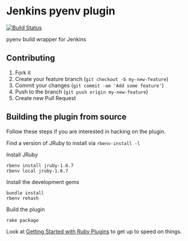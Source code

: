 # Jenkins pyenv plugin

[![Build Status](https://travis-ci.org/jenkinsci/pyenv-plugin.png?branch=develop)](https://travis-ci.org/jenkinsci/pyenv-plugin)

pyenv build wrapper for Jenkins

## Contributing

1. Fork it
2. Create your feature branch (`git checkout -b my-new-feature`)
3. Commit your changes (`git commit -am 'Add some feature'`)
4. Push to the branch (`git push origin my-new-feature`)
5. Create new Pull Request

## Building the plugin from source

Follow these steps if you are interested in hacking on the plugin.

Find a version of JRuby to install via `rbenv-install -l`

Install JRuby

    rbenv install jruby-1.6.7
    rbenv local jruby-1.6.7

Install the development gems

    bundle install
    rbenv rehash

Build the plugin

    rake package
    

Look at [Getting Started with Ruby Plugins](https://github.com/jenkinsci/jenkins.rb/wiki/Getting-Started-With-Ruby-Plugins) to get up to speed on things.
